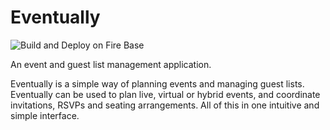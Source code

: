 # Eventually
![Build and Deploy on Fire Base](https://github.com/jorgieo/eventuallyApp/workflows/Build%20and%20Deploy%20on%20Fire%20Base/badge.svg)

An event and guest list management application.

Eventually is a simple way of planning events and managing guest lists. Eventually can be used to plan live, virtual or hybrid events, and coordinate invitations, RSVPs and seating arrangements. All of this in one intuitive and simple interface.
